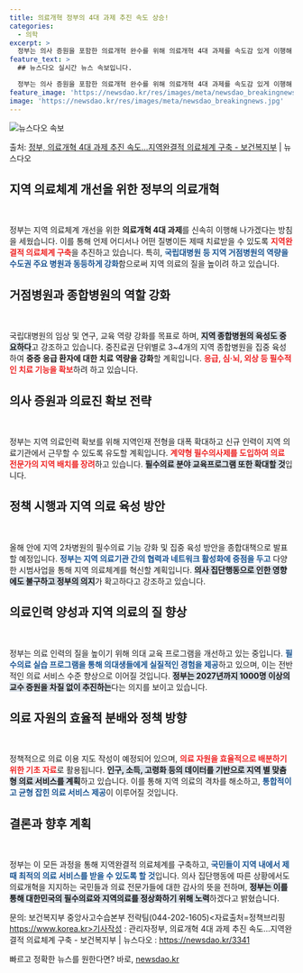 ```yaml
---
title: 의료개혁 정부의 4대 과제 추진 속도 상승!
categories:
  - 의학
excerpt: >
  정부는 의사 증원을 포함한 의료개혁 완수를 위해 의료개혁 4대 과제를 속도감 있게 이행해 나간다는 방침이다.…
feature_text: >
  ## 뉴스다오 실시간 뉴스 속보입니다.

  정부는 의사 증원을 포함한 의료개혁 완수를 위해 의료개혁 4대 과제를 속도감 있게 이행해 나간다는 방침이다.…
feature_image: 'https://newsdao.kr/res/images/meta/newsdao_breakingnews.jpg'
image: 'https://newsdao.kr/res/images/meta/newsdao_breakingnews.jpg'
---
```


![뉴스다오 속보](https://newsdao.kr/res/images/meta/newsdao_breakingnews.jpg)

<p>출처: <a href="https://newsdao.kr/3341" rel="dofollow">정부, 의료개혁 4대 과제 추진 속도…지역완결적 의료체계 구축 - 보건복지부</a> | 뉴스다오</p>

<h2 data-ke-size="size26">지역 의료체계 개선을 위한 정부의 의료개혁</h2>
<p data-ke-size="size16">&nbsp;</p>

정부는 지역 의료체계 개선을 위한 **의료개혁 4대 과제**를 신속히 이행해 나가겠다는 방침을 세웠습니다. 이를 통해 언제 어디서나 어떤 질병이든 제때 치료받을 수 있도록 <b><span style="color: #ee2323;">지역완결적 의료체계 구축</span></b>을 추진하고 있습니다. 특히, <b><span style="color: #1a5490;">국립대병원 등 지역 거점병원의 역량을 수도권 주요 병원과 동등하게 강화</span></b>함으로써 지역 의료의 질을 높이려 하고 있습니다.

<h2 data-ke-size="size26">거점병원과 종합병원의 역할 강화</h2>
<p data-ke-size="size16">&nbsp;</p>

국립대병원의 임상 및 연구, 교육 역량 강화를 목표로 하며, <b><span style="background-color: #21538527;">지역 종합병원의 육성도 중요하다</span></b>고 강조하고 있습니다. 중진료권 단위별로 3~4개의 지역 종합병원을 집중 육성하여 <b><span style="1a5490;">중증 응급 환자에 대한 치료 역량을 강화</span></b>할 계획입니다. <b><span style="color: #ee2323;">응급, 심·뇌, 외상 등 필수적인 치료 기능을 확보</span></b>하려 하고 있습니다.

<h2 data-ke-size="size26">의사 증원과 의료진 확보 전략</h2>
<p data-ke-size="size16">&nbsp;</p>

정부는 지역 의료인력 확보를 위해 지역인재 전형을 대폭 확대하고 신규 인력이 지역 의료기관에서 근무할 수 있도록 유도할 계획입니다. <b><span style="color: #ee2323;">계약형 필수의사제를 도입하여 의료 전문가의 지역 배치를 장려</span></b>하고 있습니다. <b><span style="background-color: #21538527;">필수의료 분야 교육프로그램 또한 확대할 것</span></b>입니다.

<h2 data-ke-size="size26">정책 시행과 지역 의료 육성 방안</h2>
<p data-ke-size="size16">&nbsp;</p>

올해 안에 지역 2차병원의 필수의료 기능 강화 및 집중 육성 방안을 종합대책으로 발표할 예정입니다. <b><span style="color: #1a5490;">정부는 지역 의료기관 간의 협력과 네트워크 활성화에 중점을 두고</span></b> 다양한 시범사업을 통해 지역 의료체계를 혁신할 계획입니다. <b><span style="background-color: #21538527;">의사 집단행동으로 인한 영향에도 불구하고 정부의 의지</span></b>가 확고하다고 강조하고 있습니다.

<h2 data-ke-size="size26">의료인력 양성과 지역 의료의 질 향상</h2>
<p data-ke-size="size16">&nbsp;</p>

정부는 의료 인력의 질을 높이기 위해 의대 교육 프로그램을 개선하고 있는 중입니다. <b><span style="color: #1a5490;">필수의료 실습 프로그램을 통해 의대생들에게 실질적인 경험을 제공</span></b>하고 있으며, 이는 전반적인 의료 서비스 수준 향상으로 이어질 것입니다. <b><span style="background-color: #21538527;">정부는 2027년까지 1000명 이상의 교수 증원을 차질 없이 추진하는</span></b>다는 의지를 보이고 있습니다.

<h2 data-ke-size="size26">의료 자원의 효율적 분배와 정책 방향</h2>
<p data-ke-size="size16">&nbsp;</p>

정책적으로 의료 이용 지도 작성이 예정되어 있으며, <b><span style="color: #ee2323;">의료 자원을 효율적으로 배분하기 위한 기초 자료</span></b>로 활용됩니다. <b><span style="background-color: #21538527;">인구, 소득, 고령화 등의 데이터를 기반으로 지역 별 맞춤형 의료 서비스를 계획</span></b>하고 있습니다. 이를 통해 지역 의료의 격차를 해소하고, <b><span style="color: #1a5490;">통합적이고 균형 잡힌 의료 서비스 제공</span></b>이 이루어질 것입니다.

<h2 data-ke-size="size26">결론과 향후 계획</h2>
<p data-ke-size="size16">&nbsp;</p>

정부는 이 모든 과정을 통해 지역완결적 의료체계를 구축하고, <b><span style="color: #1a5490;">국민들이 지역 내에서 제때 최적의 의료 서비스를 받을 수 있도록 할 것</span></b>입니다. 의사 집단행동에 따른 상황에서도 의료개혁을 지지하는 국민들과 의료 전문가들에 대한 감사의 뜻을 전하며, <b><span style="background-color: #21538527;">정부는 이를 통해 대한민국의 필수의료와 지역의료를 정상화하기 위해 노력</span></b>하겠다고 밝혔습니다. 

문의: 보건복지부 중앙사고수습본부 전략팀(044-202-1605)<자료출처=정책브리핑 https://www.korea.kr>기사작성 : 관리자정부, 의료개혁 4대 과제 추진 속도…지역완결적 의료체계 구축 - 보건복지부 | 뉴스다오  : https://newsdao.kr/3341 

빠르고 정확한 뉴스를 원한다면? 바로, <a href="https://newsdao.kr" rel="dofollow">newsdao.kr</a>


